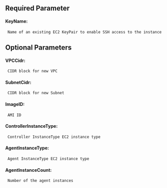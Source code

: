 ## Required Parameter ##
#### KeyName: ####
     Name of an existing EC2 KeyPair to enable SSH access to the instance

## Optional Parameters ##
#### VPCCidr: ####
     CIDR block for new VPC

#### SubnetCidr: ####
     CIDR block for new Subnet

#### ImageID: ####
     AMI ID

#### ControllerInstanceType: ####
     Controller InstanceType EC2 instance type

#### AgentInstanceType: ####
     Agent InstanceType EC2 instance type

#### AgentInstanceCount: ####
     Number of the agent instances
